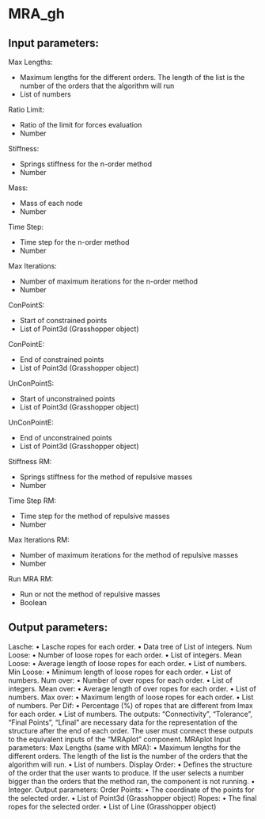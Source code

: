 # MRA_gh

## Input parameters:
Max Lengths:
- Maximum lengths for the different orders. The length of the list is the number of the orders that the algorithm will run
- List of numbers

Ratio Limit:
- Ratio of the limit for forces evaluation
- Number

Stiffness:
- Springs stiffness for the n-order method
- Number

Mass:
- Mass of each node
- Number

Time Step: 
- Time step for the n-order method
- Number

Max Iterations: 
- Number of maximum iterations for the n-order method
- Number

ConPointS: 
- Start of constrained points
- List of Point3d (Grasshopper object)

ConPointE: 
- End of constrained points
- List of Point3d (Grasshopper object)

UnConPointS: 
- Start of unconstrained points
- List of Point3d (Grasshopper object)

UnConPointE: 
- End of unconstrained points
- List of Point3d (Grasshopper object)

Stiffness RM:
- Springs stiffness for the method of repulsive masses
- Number

Time Step RM: 
- Time step for the method of repulsive masses
- Number

Max Iterations RM: 
- Number of maximum iterations for the method of repulsive masses
- Number

Run MRA RM: 
- Run or not the method of repulsive masses
- Boolean

## Output parameters:
Lasche:
•	Lasche ropes for each order. 
•	Data tree of List of integers.
Num Loose:
•	Number of loose ropes for each order. 
•	List of integers.
Mean Loose:
•	Average length of loose ropes for each order. 
•	List of numbers.
Min Loose:
•	Minimum length of loose ropes for each order. 
•	List of numbers.
Num over:
•	Number of over ropes for each order. 
•	List of integers.
Mean over:
•	Average length of over ropes for each order. 
•	List of numbers.
Max over:
•	Maximum length of loose ropes for each order. 
•	List of numbers.
Per Dif:
•	Percentage (%) of ropes that are different from lmax for each order. 
•	List of numbers.
The outputs: “Connectivity”, “Tolerance”, “Final Points”, “Lfinal” are necessary data for the representation of the structure after the end of each order. The user must connect these outputs to the equivalent inputs of the “MRAplot” component.
MRAplot
Input parameters:
Max Lengths (same with MRA):
•	Maximum lengths for the different orders. The length of the list is the number of the orders that the algorithm will run. 
•	List of numbers.
Display Order:
•	Defines the structure of the order that the user wants to produce. If the user selects a number bigger than the orders that the method ran, the component is not running.
•	Integer.
Output parameters:
Order Points:
•	The coordinate of the points for the selected order. 
•	List of Point3d (Grasshopper object)
Ropes:
•	The final ropes for the selected order. 
•	List of Line (Grasshopper object)


